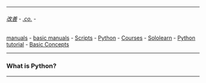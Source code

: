 
---

###### [改善](https://github.com/ttltrk/0C/blob/master/README.MD) - [.co.](https://github.com/ttltrk/PRG/blob/master/CODING.MD) - 
[manuals](https://github.com/ttltrk/PRG/blob/master/MAN.MD) - [basic manuals](https://github.com/ttltrk/PRG/blob/master/MANUALS.MD) - 
[Scripts](https://github.com/ttltrk/PRG/blob/master/PY/DOC/SC/SC.MD) - 
[Python](https://github.com/ttltrk/PRG/blob/master/PY/DOC/OPYM/OPYM.MD) - 
[Courses](https://github.com/ttltrk/PRG/blob/master/PY/DOC/OPYM/13/COURSES.MD) - 
[Sololearn](https://github.com/ttltrk/PRG/blob/master/PY/DOC/OPYM/13/05/SOLO.MD) - 
[Python tutorial](https://github.com/ttltrk/PRG/blob/master/PY/DOC/SOLOLEARN_PY.MD) - [Basic Concepts](https://github.com/ttltrk/PRG/blob/master/PY/DOC/C_SOLO/01/BASIC.MD)

---

### What is Python?

---
